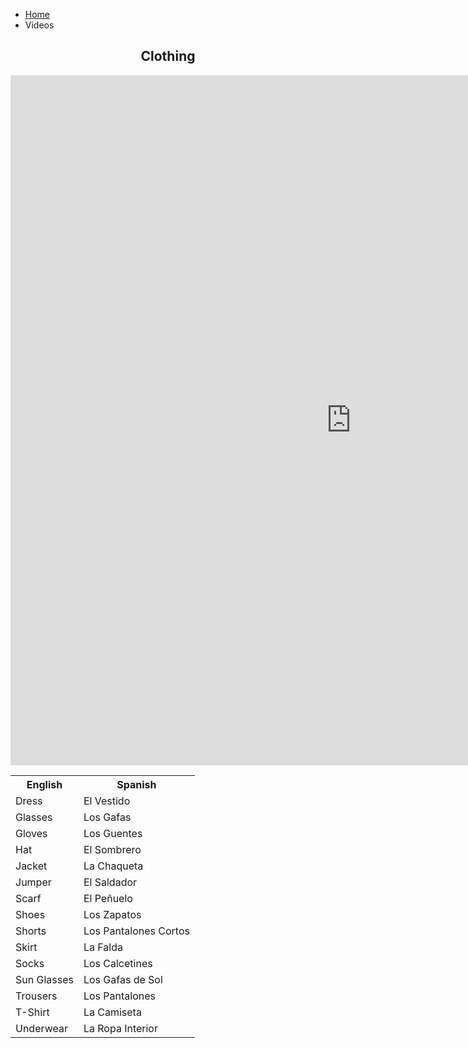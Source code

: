 <ul class="breadcrumb">
  <li><a href="home.html">Home</a></li>
  <li>Videos</li>
</ul>

<h2 style="text-align:center;">Clothing</h2>

<head>
  <style>
    table,th,td{
    font-size="
    boarder:1px solid black;
    boarder-collapse:collapse;
    }
  </style>
  </head>
  <table style="width:100%">
    <tr>
      <th>English</th>
      <th>Spanish</th>
    </tr>
    <tr>
      <td>Dress</td>
      <td>El Vestido</td>
    </tr>
    <tr>
      <td>Glasses</td>
      <td>Los Gafas</td>
    </tr>
    <tr>
     <td>Gloves</td>
     <td>Los Guentes</td>
    </tr>
    <tr>
      <td>Hat</td>
      <td>El Sombrero</td>
    </tr>
    <tr>
      <td>Jacket</td>
      <td>La Chaqueta</td>
    </tr>
    <tr>
      <td>Jumper</td>
      <td>El Saldador</td>
    </tr>
    <tr>
      <td>Scarf</td>
      <td>El Peñuelo</td>
    </tr>
    <tr>
      <td>Shoes</td>
      <td>Los Zapatos</td>
    </tr>
    <tr>
      <td>Shorts</td>
      <td>Los Pantalones Cortos</td>
    </tr>
    <tr>
      <td>Skirt</td>
      <td>La Falda</td>
    </tr>
    <tr>
      <td>Socks</td>
      <td>Los Calcetines</td>
    </tr>
    <tr>
      <td>Sun Glasses</td>
      <td>Los Gafas de Sol</td>
    </tr>
    <tr>
      <td>Trousers</td>
      <td>Los Pantalones</td>
    </tr>
    <tr>
      <td>T-Shirt</td>
      <td>La Camiseta</td>
    </tr>
    <tr>
      <td>Underwear</td>
      <td>La Ropa Interior</td>
    </tr>
  
<head>
<iframe src="https://h5p.org/h5p/embed/162699" width="1090" height="1104" frameborder="0" allowfullscreen="allowfullscreen"></iframe><script src="https://h5p.org/sites/all/modules/h5p/library/js/h5p-resizer.js" charset="UTF-8"></script>
</head>
